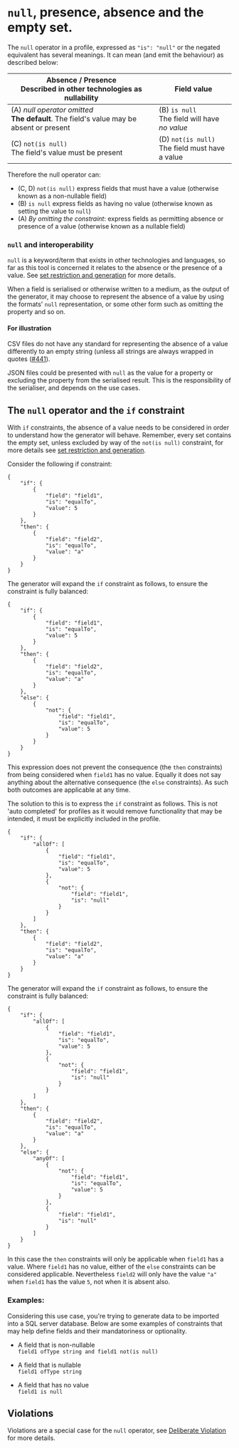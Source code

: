 # `null`, presence, absence and the empty set.

The `null` operator in a profile, expressed as `"is": "null"` or the negated equivalent has several meanings. It can mean (and emit the behaviour) as described below:

| Absence / Presence<br />Described in other technologies as nullability | Field value<br /> |
| ---- | ---- |
| (A) _null operator omitted_<br /> **The default**. The field's value may be absent or present | (B) `is null`<br />The field will have _no value_ |
| (C) `not(is null)`<br />The field's value must be present | (D) `not(is null)`<br />The field must have a value |

Therefore the null operator can:
- (C, D) `not(is null)` express fields that must have a value (otherwise known as a non-nullable field)
- (B) `is null` express fields as having no value (otherwise known as setting the value to `null`)
- (A) _By omitting the constraint_: express fields as permitting absence or presence of a value (otherwise known as a nullable field)

### `null` and interoperability
`null` is a keyword/term that exists in other technologies and languages, so far as this tool is concerned it relates to the absence or the presence of a value. See [set restriction and generation](SetRestrictionAndGeneration.md) for more details.

When a field is serialised or otherwise written to a medium, as the output of the generator, it may choose to represent the absence of a value by using the formats' `null` representation, or some other form such as omitting the property and so on.

#### For illustration
CSV files do not have any standard for representing the absence of a value differently to an empty string (unless all strings are always wrapped in quotes ([#441](https://github.com/ScottLogic/data-engineering-generator/pull/441)). 

JSON files could be presented with `null` as the value for a property or excluding the property from the serialised result. This is the responsibility of the serialiser, and depends on the use cases.

## The `null` operator and the `if` constraint
With `if` constraints, the absence of a value needs to be considered in order to understand how the generator will behave. Remember, every set contains the empty set, unless excluded by way of the `not(is null)` constraint, for more details see [set restriction and generation](SetRestrictionAndGeneration.md).

Consider the following if constraint:

```
{
    "if": {
        {
            "field": "field1",
            "is": "equalTo",
            "value": 5
        }
    },
    "then": {
        {
            "field": "field2",
            "is": "equalTo",
            "value": "a"
        }
    }
}
```

The generator will expand the `if` constraint as follows, to ensure the constraint is fully balanced:

```
{
    "if": {
        {
            "field": "field1",
            "is": "equalTo",
            "value": 5
        }
    },
    "then": {
        {
            "field": "field2",
            "is": "equalTo",
            "value": "a"
        }
    },
    "else": {
        {
            "not": {
                "field": "field1",
                "is": "equalTo",
                "value": 5
            }
        }
    }
}
```

This expression does not prevent the consequence (the `then` constraints) from being considered when `field1` has no value. Equally it does not say anything about the alternative consequence (the `else` constraints). As such both outcomes are applicable at any time.

The solution to this is to express the `if` constraint as follows. This is not 'auto completed' for profiles as it would remove functionality that may be intended, it must be explicitly included in the profile.

```
{
    "if": {
        "allOf": [
            {
                "field": "field1",
                "is": "equalTo",
                "value": 5
            },
            {
                "not": {
                    "field": "field1",
                    "is": "null"
                }
            }
        ]
    },
    "then": {
        {
            "field": "field2",
            "is": "equalTo",
            "value": "a"
        }
    }
}
```

The generator will expand the `if` constraint as follows, to ensure the constraint is fully balanced:

```
{
    "if": {
        "allOf": [
            {
                "field": "field1",
                "is": "equalTo",
                "value": 5
            },
            {
                "not": {
                    "field": "field1",
                    "is": "null"
                }
            }
        ]
    },
    "then": {
        {
            "field": "field2",
            "is": "equalTo",
            "value": "a"
        }
    },
    "else": {
        "anyOf": [
            {
                "not": {
                    "field": "field1",
                    "is": "equalTo",
                    "value": 5
                }
            },
            {
                "field": "field1",
                "is": "null"
            }
        ]
    }
}
```

In this case the `then` constraints will only be applicable when `field1` has a value. Where `field1` has no value, either of the `else` constraints can be considered applicable. Nevertheless `field2` will only have the value `"a"` when `field1` has the value `5`, not when it is absent also.

### Examples:
Considering this use case, you're trying to generate data to be imported into a SQL server database. Below are some examples of constraints that may help define fields and their mandatoriness or optionality.

* A field that is non-nullable<br />
`field1 ofType string and field1 not(is null)`

* A field that is nullable<br />
`field1 ofType string`

* A field that has no value<br />
`field1 is null`

## Violations
Violations are a special case for the `null` operator, see [Deliberate Violation](DeliberateViolation.md) for more details.